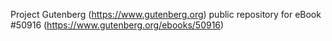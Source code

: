 Project Gutenberg (https://www.gutenberg.org) public repository for
eBook #50916 (https://www.gutenberg.org/ebooks/50916)
